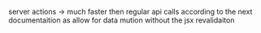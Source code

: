 server actions
-> much faster then regular api calls according to the next documentaition as allow for data mution without the jsx revalidaiton
